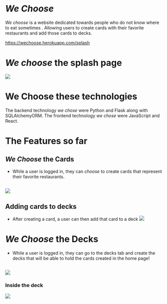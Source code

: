 # *We Choose*
*We choose* is a website dedicated towards people who do not know where to eat sometimes . Allowing users to create cards with their favorite restaurants and add those cards to decks. 

https://wechoose.herokuapp.com/splash
# *We choose* the splash page

![](https://i.imgur.com/nXMnCYv.jpg)

# We Choose these technologies 
The backend technology *we chose* were Python and Flask along with SQLAlchemyORM. The frontend technology *we chose* were JavaScript and React. 

# The Features so far
 
## *We Choose* the Cards 
   * While a user is logged in, they can *choose* to create cards that represent their favorite restaurants.
##
![](https://i.imgur.com/GzQOTig.jpg)

## Adding cards to decks
   * After creating a card, a user can then add that card to a deck 
![](https://i.imgur.com/HpU9Mdo.jpg)
##

# *We Choose* the Decks
   * While a user is logged in, they can go to the decks tab and create the decks that will be able to hold the cards created in the home page!
##
![](https://i.imgur.com/YpuViSm.jpg)
### Inside the deck
![](https://i.imgur.com/XT7HPv7.jpg)

